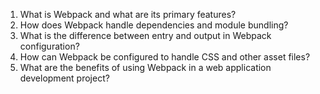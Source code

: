 

1. What is Webpack and what are its primary features?
2. How does Webpack handle dependencies and module bundling?
3. What is the difference between entry and output in Webpack configuration?
4. How can Webpack be configured to handle CSS and other asset files?
5. What are the benefits of using Webpack in a web application development project?